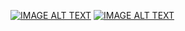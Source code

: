 [![IMAGE ALT TEXT](http://img.youtube.com/vi/LyQuONVz0bg/0.jpg)](https://www.youtube.com/watch?v=LyQuONVz0bg "第三週翻轉教室影片")
[![IMAGE ALT TEXT](http://img.youtube.com/vi/gQGCevNBO8s/0.jpg)](https://www.youtube.com/watch?v=gQGCevNBO8s "上課錄影bitwise operator")
